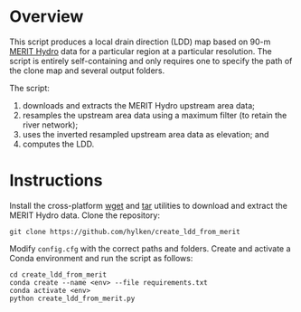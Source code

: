 # Overview

This script produces a local drain direction (LDD) map based on 90-m [MERIT Hydro](http://hydro.iis.u-tokyo.ac.jp/~yamadai/MERIT_Hydro/) data for a particular region at a particular resolution. The script is entirely self-containing and only requires one to specify the path of the clone map and several output folders.

The script:
1. downloads and extracts the MERIT Hydro upstream area data;
1. resamples the upstream area data using a maximum filter (to retain the river network);
1. uses the inverted resampled upstream area data as elevation; and
1. computes the LDD.

# Instructions

Install the cross-platform [wget](http://gnuwin32.sourceforge.net/packages/wget.htm) and [tar](http://gnuwin32.sourceforge.net/packages/gtar.htm) utilities to download and extract the MERIT Hydro data. 
Clone the repository:
```
git clone https://github.com/hylken/create_ldd_from_merit
```
Modify `config.cfg` with the correct paths and folders. Create and activate a Conda environment and run the script as follows:
```
cd create_ldd_from_merit
conda create --name <env> --file requirements.txt
conda activate <env>
python create_ldd_from_merit.py
```

